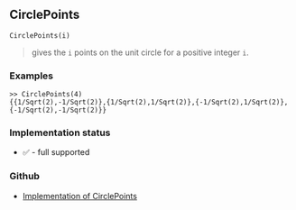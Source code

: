 ## CirclePoints

```
CirclePoints(i)
```

> gives the `i` points on the unit circle for a positive integer `i`.
 
### Examples

```
>> CirclePoints(4)
{{1/Sqrt(2),-1/Sqrt(2)},{1/Sqrt(2),1/Sqrt(2)},{-1/Sqrt(2),1/Sqrt(2)},{-1/Sqrt(2),-1/Sqrt(2)}}
```
 






### Implementation status

* &#x2705; - full supported

### Github

* [Implementation of CirclePoints](https://github.com/axkr/symja_android_library/blob/master/symja_android_library/matheclipse-core/src/main/java/org/matheclipse/core/builtin/ExpTrigsFunctions.java#L1252) 

